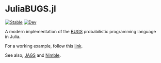 # JuliaBUGS.jl
[![Stable](https://img.shields.io/badge/docs-stable-blue.svg)](https://TuringLang.github.io/JuliaBUGS.jl/stable)
[![Dev](https://img.shields.io/badge/docs-dev-blue.svg)](https://TuringLang.github.io/JuliaBUGS.jl/dev)

A modern implementation of the [BUGS](https://en.wikipedia.org/wiki/WinBUGS) probabilistic programming language in Julia. 

For a working example, follow this [link](https://turinglang.org/JuliaBUGS.jl/stable/example).

See also, [JAGS](https://sourceforge.net/p/mcmc-jags/code-0/ci/default/tree/) and [Nimble](https://r-nimble.org/). 
